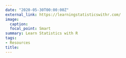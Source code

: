```yaml
---
date: "2020-05-30T00:00:00Z"
external_link: https://learningstatisticswithr.com/
image:
  caption: 
  focal_point: Smart
summary: Learn Statistics with R
tags:
- Resources
title: 
---
```

